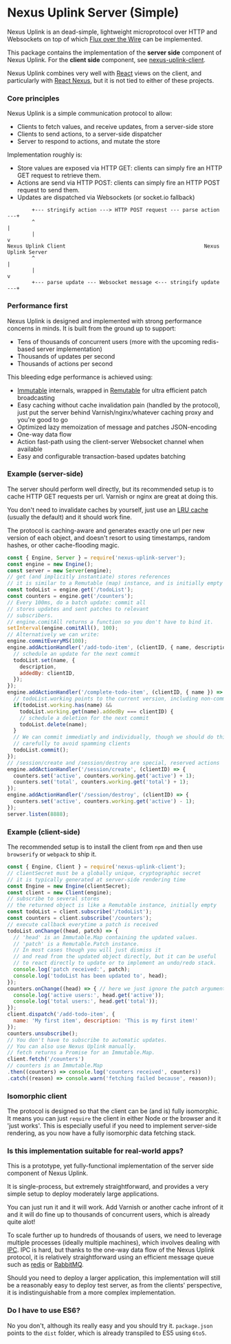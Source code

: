 Nexus Uplink Server (Simple)
============================

Nexus Uplink is an dead-simple, lightweight microprotocol over HTTP and Websockets on top of which [Flux over the Wire](codepen.io/write/flux-over-the-wire-part-1) can be implemented.

This package contains the implementation of the __server side__ component of Nexus Uplink.
For the __client side__ component, see [nexus-uplink-client](https://github.com/elierotenberg/nexus-uplink-client).

Nexus Uplink combines very well with [React](http://facebook.github.io/react/) views on the client, and particularly with [React Nexus](https://github.com/elierotenberg/react-nexus), but it is not tied to either of these projects.


### Core principles

Nexus Uplink is a simple communication protocol to allow:
- Clients to fetch values, and receive updates, from a server-side store
- Clients to send actions, to a server-side dispatcher
- Server to respond to actions, and mutate the store

Implementation roughly is:
- Store values are exposed via HTTP GET: clients can simply fire an HTTP GET request to retrieve them.
- Actions are send via HTTP POST: clients can simply fire an HTTP POST request to send them.
- Updates are dispatched via Websockets (or socket.io fallback)

```
        +--- stringify action ---> HTTP POST request --- parse action ---+
        ^                                                                |
        |                                                                v
Nexus Uplink Client                                             Nexus Uplink Server
        ^                                                                |
        |                                                                v
        +--- parse update --- Websocket message <--- stringify update ---+
```


### Performance first

Nexus Uplink is designed and implemented with strong performance concerns in minds.
It is built from the ground up to support:
- Tens of thousands of concurrent users (more with the upcoming redis-based server implementation)
- Thousands of updates per second
- Thousands of actions per second

This bleeding edge performance is achieved using:
- [Immutable](https://github.com/facebook/immutable-js) internals, wrapped in [Remutable](https://github.com/elierotenberg/remutable) for ultra efficient patch broadcasting
- Easy caching without cache invalidation pain (handled by the protocol), just put the server behind Varnish/nginx/whatever caching proxy and you're good to go
- Optimized lazy memoization of message and patches JSON-encoding
- One-way data flow
- Action fast-path using the client-server Websocket channel when available
- Easy and configurable transaction-based updates batching


### Example (server-side)

The server should perform well directly, but its recommended setup is to cache HTTP GET requests per url. Varnish or nginx are great at doing this.

You don't need to invalidate caches by yourself, just use an [LRU cache](http://en.wikipedia.org/wiki/Cache_algorithms) (usually the default) and it should work fine.

The protocol is caching-aware and generates exactly one url per new version of each object, and doesn't resort to using timestamps, random hashes, or other cache-flooding magic.

```js
const { Engine, Server } = require('nexus-uplink-server');
const engine = new Engine();
const server = new Server(engine);
// get (and implicitly instantiate) stores references
// it is similar to a Remutable (map) instance, and is initially empty
const todoList = engine.get('/todoList');
const counters = engine.get('/counters');
// Every 100ms, do a batch update: commit all
// stores updates and sent patches to relevant
// subscribers.
// engine.comitAll returns a function so you don't have to bind it.
setInterval(engine.comitAll(), 100);
// Alternatively we can write:
engine.commitEveryMS(100);
engine.addActionHandler('/add-todo-item', (clientID, { name, description }) => {
  // schedule an update for the next commit
  todoList.set(name, {
    description,
    addedBy: clientID,
  });
});
engine.addActionHandler('/complete-todo-item', (clientID, { name }) => {
  // todoList.working points to the current version, including non-commited changes
  if(todoList.working.has(name) &&
    todoList.working.get(name).addedBy === clientID) {
    // schedule a deletion for the next commit
    todoList.delete(name);
  }
  // We can commit immediatly and individually, though we should do this
  // carefully to avoid spamming clients
  todoList.commit();
});
// /session/create and /session/destroy are special, reserved actions
engine.addActionHandler('/session/create', (clientID) => {
  counters.set('active', counters.working.get('active') + 1);
  counters.set('total', counters.working.get('total') + 1);
});
engine.addActionHandler('/session/destroy', (clientID) => {
  counters.set('active', counters.working.get('active') - 1);
});
server.listen(8888);
```

### Example (client-side)

The recommended setup is to install the client from `npm` and then use `browserify` or `webpack` to ship it.

```js
const { Engine, Client } = require('nexus-uplink-client');
// clientSecret must be a globally unique, cryptographic secret
// it is typically generated at server-side rendering time
const Engine = new Engine(clientSecret);
const client = new Client(engine);
// subscribe to several stores
// the returned object is like a Remutable instance, initially empty
const todoList = client.subscribe('/todoList');
const counters = client.subscribe('/counters');
// execute callback everytime a patch is received
todoList.onChange((head, patch) => {
  // 'head' is an Immutable.Map containing the updated values.
  // 'patch' is a Remutable.Patch instance.
  // In most cases though you will just dismiss it
  // and read from the updated object directly, but it can be useful
  // to react directly to update or to implement an undo/redo stack.
  console.log('patch received:', patch);
  console.log('todoList has been updated to', head);
});
counters.onChange((head) => { // here we just ignore the patch argument
  console.log('active users:', head.get('active'));
  console.log('total users:', head.get('total'));
});
client.dispatch('/add-todo-item', {
  name: 'My first item', description: 'This is my first item!'
});
counters.unsubscribe();
// You don't have to subscribe to automatic updates.
// You can also use Nexus Uplink manually.
// fetch returns a Promise for an Immutable.Map.
client.fetch('/counters')
// counters is an Immutable.Map
.then((counters) => console.log('counters received', counters))
.catch((reason) => console.warn('fetching failed because', reason));
```
### Isomorphic client

The protocol is designed so that the client can be (and is) fully isomorphic. It means you can just `require` the client in either Node or the browser and it 'just works'. This is especially useful if you need to implement server-side rendering, as you now have a fully isomorphic data fetching stack.



### Is this implementation suitable for real-world apps?

This is a prototype, yet fully-functional implementation of the server side component of Nexus Uplink.

It is single-process, but extremely straightforward, and provides a very simple setup to deploy moderately large applications.

You can just run it and it will work. Add Varnish or another cache infront of it and it will do fine up to thousands of concurrent users, which is already quite alot!

To scale further up to hundreds of thousands of users, we need to leverage multiple processes (ideally multiple machines), which involves dealing with [IPC](http://en.wikipedia.org/wiki/Inter-process_communication). IPC is hard, but thanks to the one-way data flow of the Nexus Uplink protocol, it is relatively straightforward using an efficient message queue such as [redis](http://redis.io/) or [RabbitMQ](http://www.rabbitmq.com/).

Should you need to deploy a larger application, this implementation will still be a reasonably easy to deploy test server, as from the clients' perspective, it is indistinguishable from a more complex implementation.

### Do I have to use ES6?

No you don't, although its really easy and you should try it. `package.json` points to the `dist` folder, which is already transpiled to ES5 using `6to5`.
